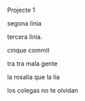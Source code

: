 Projecte 1

segona linia

tercera linia.


cinque commit


tra tra mala gente

la rosalia que la lia

los colegas  no te olvidan
